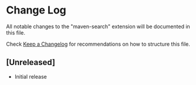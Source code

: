 # Change Log

All notable changes to the "maven-search" extension will be documented in this file.

Check [Keep a Changelog](http://keepachangelog.com/) for recommendations on how to structure this file.

## [Unreleased]

- Initial release